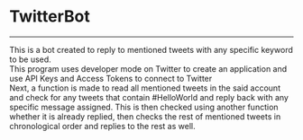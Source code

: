 # TwitterBot
<hr> </hr>
This is a bot created to reply to mentioned tweets with any specific keyword to be used. </br>
This program uses developer mode on Twitter to create an application and use API Keys and Access Tokens to connect to Twitter </br>
Next, a function is made to read all mentioned tweets in the said account and check for any tweets that contain #HelloWorld and reply back with any specific message assigned. This is then checked using another function whether it is already replied, then checks the rest of mentioned tweets in chronological order and replies to the rest as well. </br>
